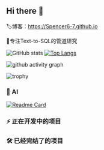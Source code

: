 ## Hi there 👋

🏷️博客：https://Spencer6-7.github.io

🤗专注Text-to-SQL的管道研究

![GitHub stats](https://github-readme-stats.vercel.app/api?username=Spencer6-7&show_icons=true&theme=radical)
[![Top Langs](https://github-readme-stats.vercel.app/api/top-langs/?username=Spencer6-7&hide=javascript,html,css,typescript)](https://github.com/anuraghazra/github-readme-stats)

![github activity graph](https://github-readme-activity-graph.vercel.app/graph?username=Spencer6-7&bg_color=fffff0&color=708090)

![trophy](https://github-profile-trophy.vercel.app/?username=Spencer6-7)

### 📖 AI
[![Readme Card](https://github-readme-stats.vercel.app/api/pin/?username=Spencer6-7&repo=MG-SQL)](https://github.com/Spencer6-7/MG-SQL)

### ⚡ 正在开发中的项目

### 🛠️ 已经完结了的项目





<!--
**Spencer6-7/Spencer6-7** is a ✨ _special_ ✨ repository because its `README.md` (this file) appears on your GitHub profile.

Here are some ideas to get you started:

- 🔭 I’m currently working on ...
- 🌱 I’m currently learning ...
- 👯 I’m looking to collaborate on ...
- 🤔 I’m looking for help with ...
- 💬 Ask me about ...
- 📫 How to reach me: ...
- 😄 Pronouns: ...
- ⚡ Fun fact: ...
-->

